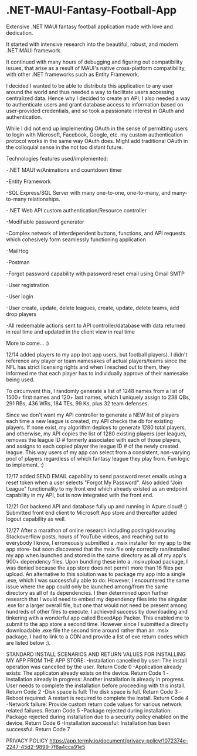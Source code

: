 # .NET-MAUI-Fantasy-Football-App

Extensive .NET MAUI fantasy football application made with love and dedication. 

It started with intensive research into the beautiful, robust, and modern .NET MAUI framework. 

It continued with many hours of debugging and figuring out compatibility issues, that arise as a result of MAUI's native cross-platform compatibility, with
other .NET frameworks such as Entity Framework. 

I decided I wanted to be able to distribute this application to any user around the world and thus needed a way
to facilitate users accessing centralized data. Hence why I decided to create an API; I also needed a way to authenticate users and grant database access to
information based on user-provided credentials, and so took a passionate interest in OAuth and authentication. 

While I did not end up implementing OAuth in the sense of permitting users to login with Microsoft, Facebook, Google, etc. my custom authentication protocol works in the same way OAuth does. Might add traditional OAuth in the colloquial sense in the not too distant future. 

Technologies features used/implemented: 

-.NET MAUI w/Animations and countdown timer

-Entity Framework

-SQL Express/SQL Server with many one-to-one, one-to-many, and many-to-many relationships.

-.NET Web API custom authentication/Resource controller

-Modifiable password generator

-Complex network of interdependent buttons, functions, and API requests which cohesively form seamlessly functioning application

-MailHog

-Postman

-Forgot password capability with password reset email using Gmail SMTP

-User registration

-User login

-User create, update, delete leagues, create, update, delete teams, add drop players

-All redeemable actions sent to API controller/database with data returned in real time and updated in the client view in real time

More to come... :)

12/14 added players to my app (not app users, but football players). I didn't reference any player or team namesakes of actual players/teams since the NFL has strict licensing rights and when I reached out to them, they informed me that each player has to individually approve of their namesake being used. 

To circumvent this, I randomly generate a list of 1248 names from a list of 1500+ first names and 120+ last names, which I uniquely assign to 238 QBs, 291 RBs, 436 WRs, 184 TEs, 99 Ks, plus 32 team defenses. 

Since we don't want my API controller to generate a NEW list of players each time a new league is created, my API checks the db for existing players. If none exist, my algorithm deploys to generate 1280 total players, and otherwise, my API copies the list of 1280 existing players (per league), removes the league ID # formerly associated with each of those players, and assigns to each copied player the league ID # of the newly created league. This way users of my app can select from a consistent, non-varying pool of players regardless of which fantasy league they play from. Fun logic to implement. :)

12/17 added SEND EMAIL capability to send password reset emails using a reset token when a user selects "Forgot My Password". Also added "Join League" functionality to my front end which already existed as an endpoint capability in my API, but is now integrated with the front end.


12/21 Got backend API and database fully up and running in Azure cloud! :) Submitted front end client to Microsoft App store and thereafter added logout capability as well.

12/27 After a marathon of online research including posting/devouring Stackoverflow posts, hours of YouTube videos, and reaching out to everybody I know, I erroneously submitted a .msix installer for my app to the app store- but soon discovered that the msix file only correctly ran/installed my app when launched and stored in the same directory as all of my app's 900+ dependency files. Upon bundling these into a .msixupload package, I was denied because the app store does not permit more than 16 files per upload. An alternative to this solution was to package my app into a single .exe, which I was successfully able to do. However, I encountered the same issue where the app could only be launched among/from the same directory as all of its dependencies. I then determined upon further research that I would need to embed my dependency files into the singular .exe for a larger overall file, but one that would not need be present among hundreds of other files to execute. I achieved success by downloading and tinkering with a wonderful app called BoxedApp Packer. This enabled me to submit to the app store a second time. However since I submitted a directly downloadable .exe file the second time around rather than an .msix package, I had to link to a CDN and provide a list of exe return codes which are listed below :).


STANDARD INSTALL SCENARIOS AND RETURN VALUES FOR INSTALLING MY APP FROM THE APP STORE:
-Installation cancelled by user: The install operation was cancelled by the user. Return Code 0
-Application already exists: The applicaton already exists on the device. Return Code 1
-Installation already in progress: Another installation is already in progress. User needs to complete the installation before proceeding with this install. Return Code 2
-Disk space is full: The disk space is full. Return Code 3
-Reboot required: A restart is required to complete the install. Return Code 4
-Network failure: Provide custom return code values for various network related failures. Return Code 5
-Package rejected during installation: Package rejected during installation due to a security policy enabled on the device. Return Code 6
-Installation successful: Installation has been successful. Return Code 7

PRIVACY POLICY
https://app.termly.io/document/privacy-policy/1072374e-2247-45d2-9899-7f8a4cca91e5
